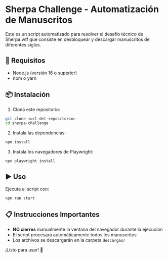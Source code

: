 # Sherpa Challenge - Automatización de Manuscritos

Este es un script automatizado para resolver el desafío técnico de Sherpa.wtf que consiste en desbloquear y descargar manuscritos de diferentes siglos.

## 🚀 Requisitos

- Node.js (versión 16 o superior)
- npm o yarn

## 📦 Instalación

1. Clona este repositorio:
```bash
git clone <url-del-repositorio>
cd sherpa-challenge
```

2. Instala las dependencias:
```bash
npm install
```

3. Instala los navegadores de Playwright:
```bash
npx playwright install
```

## ▶️ Uso

Ejecuta el script con:
```bash
npm run start
```

## 📋 Instrucciones Importantes

- **NO cierres** manualmente la ventana del navegador durante la ejecución
- El script procesará automáticamente todos los manuscritos
- Los archivos se descargarán en la carpeta `descargas/`

¡Listo para usar! 🎉 